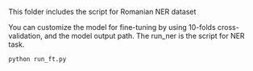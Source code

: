 This folder includes the script for Romanian NER dataset

You can customize the model for fine-tuning by using 10-folds cross-validation, and the model output path.
The run_ner is the script for NER task.

```
python run_ft.py
```

